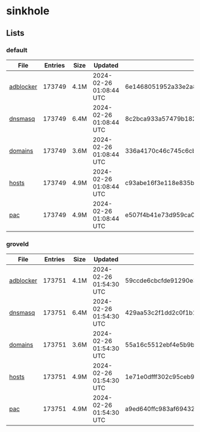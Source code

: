 # sinkhole

## Lists

### default

|File|Entries|Size|Updated|Hash|
|-|-|-|-|-|
|[adblocker](https://raw.githubusercontent.com/groveld/sinkhole/lists/default/adblocker.txt)|173749|4.1M|2024-02-26 01:08:44 UTC|6e1468051952a33e2a81a48f865b58420ddd0f08f4ea78477264dfad97581a3f|
|[dnsmasq](https://raw.githubusercontent.com/groveld/sinkhole/lists/default/dnsmasq.txt)|173749|6.4M|2024-02-26 01:08:44 UTC|8c2bca933a57479b182477d99dba41d99a9492c6d801fc4d149eba10b69bbdc8|
|[domains](https://raw.githubusercontent.com/groveld/sinkhole/lists/default/domains.txt)|173749|3.6M|2024-02-26 01:08:44 UTC|336a4170c46c745c6cbb8b9ba4552c1b37073c0b510dc3d091f1bee435ea4bf7|
|[hosts](https://raw.githubusercontent.com/groveld/sinkhole/lists/default/hosts.txt)|173749|4.9M|2024-02-26 01:08:44 UTC|c93abe16f3e118e835bcfc770f9f8e2c2a2f7a1fd6ea6dbdf6a0aa32d876ffa6|
|[pac](https://raw.githubusercontent.com/groveld/sinkhole/lists/default/pac.txt)|173749|4.9M|2024-02-26 01:08:44 UTC|e507f4b41e73d959ca004aa9396dbab1a01ca08cf92224187377c571e4c35ce3|

### groveld

|File|Entries|Size|Updated|Hash|
|-|-|-|-|-|
|[adblocker](https://raw.githubusercontent.com/groveld/sinkhole/lists/groveld/adblocker.txt)|173751|4.1M|2024-02-26 01:54:30 UTC|59ccde6cbcfde91290e3ec7c2cf9c45afd74faba72ab76f53ce6eb32262560e6|
|[dnsmasq](https://raw.githubusercontent.com/groveld/sinkhole/lists/groveld/dnsmasq.txt)|173751|6.4M|2024-02-26 01:54:30 UTC|429aa53c2f1dd2c0f1b1ac36aac46530a987c989c2971b66bc0c3ad842955f69|
|[domains](https://raw.githubusercontent.com/groveld/sinkhole/lists/groveld/domains.txt)|173751|3.6M|2024-02-26 01:54:30 UTC|55a16c5512ebf4e5b9becb48b6910f028ce77ea813630a0cc2044515b91356a1|
|[hosts](https://raw.githubusercontent.com/groveld/sinkhole/lists/groveld/hosts.txt)|173751|4.9M|2024-02-26 01:54:30 UTC|1e71e0dfff302c95ceb9f2a9f9548a5356df4dc6d68116489d5bb628dae18958|
|[pac](https://raw.githubusercontent.com/groveld/sinkhole/lists/groveld/pac.txt)|173751|4.9M|2024-02-26 01:54:30 UTC|a9ed640ffc983af6943245d16163b042ab2db0b4ca6c8c1d52a2129322d4e03c|
